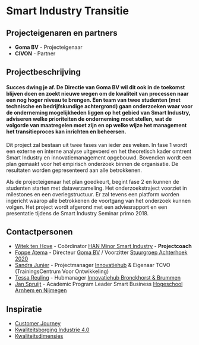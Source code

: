 # Smart Industry Transitie

## Projecteigenaren en partners
+ **Goma BV** - Projecteigenaar
+ **CIVON** - Partner
 

## Projectbeschrijving
#### Succes dwing je af. De Directie van Goma BV wil dit ook in de toekomst blijven doen en zoekt nieuwe wegen om de kwaliteit van processen naar een nog hoger niveau te brengen. Een team van twee studenten (met technische en bedrijfskundige achtergrond) gaan onderzoeken waar voor de onderneming mogelijkheden liggen op het gebied van Smart Industry, adviseren welke prioriteiten de onderneming moet stellen, wat de volgorde van maatregelen moet zijn en op welke wijze het management het transitieproces kan inrichten en beheersen.

Dit project zal bestaan uit twee fases van ieder zes weken. In fase 1 wordt een externe en interne analyse uitgevoerd en het theoretisch kader omtrent Smart Industry en innovatiemanagement opgebouwd. Bovendien wordt een plan gemaakt voor het empirisch onderzoek binnen de organisatie. De resultaten worden gepresenteerd aan alle betrokkenen.

Als de projecteigenaar het plan goedkeurt, begint fase 2 en kunnen de studenten starten met dataverzameling. Het onderzoekstraject voorziet in milestones en een overlegstructuur. Er zal tevens een platform worden ingericht waarop alle betrokkenen de voortgang van het onderzoek kunnen volgen. Het project wordt afgerond met een adviesrapport en een presentatie tijdens de Smart Industry Seminar primo 2018. 


## Contactpersonen
+ [Witek ten Hove](https://www.linkedin.com/in/witektenhove/) - Coördinator [HAN Minor Smart Industry](https://witusj.github.io/MinorSI/) - **Projectcoach** 
+ [Foppe Atema](https://www.linkedin.com/in/foppe-a-atema-b98890b/?ppe=1) - Directeur [Goma BV](http://www.goma.nl/) / Voorzitter [Stuurgroep Achterhoek 2020](http://www.achterhoek2020.nl/)
+ [Sandra Junier](https://www.linkedin.com/in/sandrajunier/?ppe=1) - Projectmanager [Innovatiehub](http://www.innovatiehub.com/innovatiehub-icer) & Eigenaar TCVO (TrainingsCentrum Voor Ontwikkeling)
+ [Tessa Reuling](https://www.linkedin.com/in/tessa-reuling-04244b117/?ppe=1) - Hubmanager [Innovatiehub Bronckhorst & Brummen](http://www.innovatiehub.com/)
+ [Jan Spruijt](linkedin.com/in/janspruijt) - Academic Program Leader Smart Business [Hogeschool Arnhem en Nijmegen](https://www.han.nl/)

## Inspiratie
+ [Customer Journey](https://drive.google.com/file/d/0B63Xv-VjVpxSbzRuNHZwUlVvbjA/view?usp=sharing)
+ [Kwaliteitsborging Industrie 4.0](https://www.qz-online.de/qz-zeitschrift/archiv/artikel/fuer-industrie-4-0-braucht-es-eine-qualitaetssicherung-4-0-835061.html)
+ [Kwaliteitsdimensies](https://docs.google.com/spreadsheets/d/1OdiOwUAIRcCGG9HQSzZvm9D9a9DsSRpl3VC3fYX8I7Y/pubhtml)

